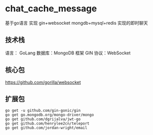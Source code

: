 # chat_cache_message
基于go语言 实现 gin+websocket  mongdb+mysql+redis 实现的即时聊天

## 技术栈
语言： GoLang 数据库：MongoDB 框架 GIN 协议：WebSocket

## 核心包
https://github.com/gorilla/websocket

## 扩展包
```shell
go get -u github.com/gin-gonic/gin
go get go.mongodb.org/mongo-driver/mongo
go get github.com/dgrijalva/jwt-go
go get github.com/henrylee2cn/teleport
go get github.com/jordan-wright/email
```
